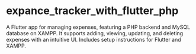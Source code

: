 # expance_tracker_with_flutter_php
A Flutter app for managing expenses, featuring a PHP backend and MySQL database on XAMPP. It supports adding, viewing, updating, and deleting expenses with an intuitive UI. Includes setup instructions for Flutter and XAMPP.
